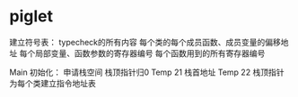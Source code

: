 # piglet
建立符号表：
typecheck的所有内容
每个类的每个成员函数、成员变量的偏移地址
每个局部变量、函数参数的寄存器编号
每个函数用到的所有寄存器编号


Main 初始化：
申请栈空间
栈顶指针归0
Temp 21 栈首地址
Temp 22 栈顶指针
为每个类建立指令地址表

